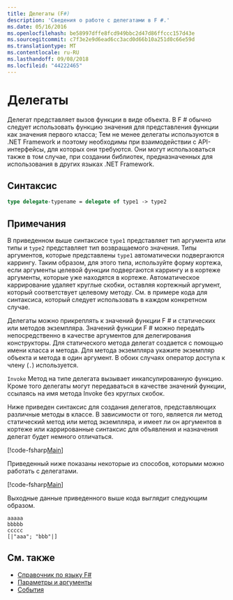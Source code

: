 ```yaml
---
title: Делегаты (F#)
description: 'Сведения о работе с делегатами в F #.'
ms.date: 05/16/2016
ms.openlocfilehash: be58997dffe8fcd949bbc2d47d86ffccc157d43e
ms.sourcegitcommit: c7f3e2e9d6ead6cc3acd0d66b10a251d0c66e59d
ms.translationtype: MT
ms.contentlocale: ru-RU
ms.lasthandoff: 09/08/2018
ms.locfileid: "44222465"
---
```

# <a name="delegates"></a>Делегаты

Делегат представляет вызов функции в виде объекта. В F # обычно следует использовать функцию значения для представления функции как значения первого класса; Тем не менее делегаты используются в .NET Framework и поэтому необходимы при взаимодействии с API-интерфейсы, для которых они требуются. Они могут использоваться также в том случае, при создании библиотек, предназначенных для использования в других языках .NET Framework.

## <a name="syntax"></a>Синтаксис

```fsharp
type delegate-typename = delegate of type1 -> type2
```

## <a name="remarks"></a>Примечания

В приведенном выше синтаксисе `type1` представляет тип аргумента или типы и `type2` представляет тип возвращаемого значения. Типы аргументов, которые представлены `type1` автоматически подвергаются каррингу. Таким образом, для этого типа, используйте форму кортежа, если аргументы целевой функции подвергаются каррингу и в кортеже аргументы, которые уже находятся в кортеже. Автоматическое каррирование удаляет круглые скобки, оставляя кортежный аргумент, который соответствует целевому методу. См. в примере кода для синтаксиса, который следует использовать в каждом конкретном случае.

Делегаты можно прикреплять к значений функции F # и статических или методов экземпляра. Значений функции F # можно передать непосредственно в качестве аргументов для делегирования конструкторы. Для статического метода делегат создается с помощью имени класса и метода. Для метода экземпляра укажите экземпляр объекта и метода в один аргумент. В обоих случаях оператор доступа к члену (`.`) используется.

`Invoke` Метод на типе делегата вызывает инкапсулированную функцию. Кроме того делегаты могут передаваться в качестве значений функции, ссылаясь на имя метода Invoke без круглых скобок.

Ниже приведен синтаксис для создания делегатов, представляющих различные методы в классе. В зависимости от того, является ли метод статический метод или метод экземпляра, и имеет ли он аргументов в кортеже или каррированные синтаксис для объявления и назначения делегат будет немного отличаться.

[!code-fsharp[Main](../../../samples/snippets/fsharp/lang-ref-2/snippet4201.fs)]

Приведенный ниже показаны некоторые из способов, которыми можно работать с делегатами.

[!code-fsharp[Main](../../../samples/snippets/fsharp/lang-ref-2/snippet4202.fs)]

Выходные данные приведенного выше кода выглядит следующим образом.

```console
aaaaa
bbbbb
ccccc
[|"aaa"; "bbb"|]
```

## <a name="see-also"></a>См. также

- [Справочник по языку F#](index.md)
- [Параметры и аргументы](parameters-and-arguments.md)
- [События](members/events.md)
